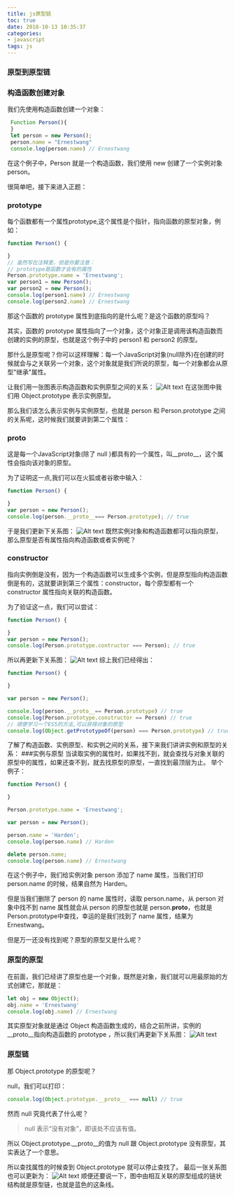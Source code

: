 ```yaml
---
title: js原型链
toc: true
date: 2018-10-13 10:35:37
categories: 
- javascript
tags: js
---
```



###  原型到原型链

###  构造函数创建对象 

我们先使用构造函数创建一个对象：
``` javascript
 Function Person(){
 }
 let person = new Person();
 person.name = "Ernestwang"
 console.log(person.name) // Ernestwang
```
在这个例子中，Person 就是一个构造函数，我们使用 new 创建了一个实例对象 person。

很简单吧，接下来进入正题：

###  prototype
每个函数都有一个属性prototype,这个属性是个指针，指向函数的原型对象，例如：
``` javascript
function Person() {

}
// 虽然写在注释里，但是你要注意：
// prototype是函数才会有的属性
Person.prototype.name = 'Ernestwang';
var person1 = new Person();
var person2 = new Person();
console.log(person1.name) // Ernestwang
console.log(person2.name) // Ernestwang
```
那这个函数的 prototype 属性到底指向的是什么呢？是这个函数的原型吗？

其实，函数的 prototype 属性指向了一个对象，这个对象正是调用该构造函数而创建的实例的原型，也就是这个例子中的 person1 和 person2 的原型。

那什么是原型呢？你可以这样理解：每一个JavaScript对象(null除外)在创建的时候就会与之关联另一个对象，这个对象就是我们所说的原型，每一个对象都会从原型"继承"属性。

让我们用一张图表示构造函数和实例原型之间的关系：
![Alt text](https://github.com/mqyqingfeng/Blog/raw/master/Images/prototype1.png)
在这张图中我们用 Object.prototype 表示实例原型。

那么我们该怎么表示实例与实例原型，也就是 person 和 Person.prototype 之间的关系呢，这时候我们就要讲到第二个属性：
###  __proto__
这是每一个JavaScript对象(除了 null )都具有的一个属性，叫__proto__，这个属性会指向该对象的原型。

为了证明这一点,我们可以在火狐或者谷歌中输入：
``` javascript
function Person() {

}
var person = new Person();
console.log(person.__proto__=== Person.prototype); // true
```
于是我们更新下关系图：
![Alt text](https://github.com/mqyqingfeng/Blog/raw/master/Images/prototype2.png)
既然实例对象和构造函数都可以指向原型，那么原型是否有属性指向构造函数或者实例呢？
### constructor
指向实例倒是没有，因为一个构造函数可以生成多个实例，但是原型指向构造函数倒是有的，这就要讲到第三个属性：constructor，每个原型都有一个 constructor 属性指向关联的构造函数。

为了验证这一点，我们可以尝试：
``` javascript
function Person() {

}
var person = new Person();
console.log(Person.prototype.contructor === Person); // true
```
所以再更新下关系图：
![Alt text](https://github.com/mqyqingfeng/Blog/raw/master/Images/prototype3.png)
综上我们已经得出：
``` javascript
function Person() {

}

var person = new Person();

console.log(person.__proto__== Person.prototype) // true
console.log(Person.prototype.constructor == Person) // true
// 顺便学习一个ES5的方法,可以获得对象的原型
console.log(Object.getPrototypeOf(person) === Person.prototype) // true
```
了解了构造函数、实例原型、和实例之间的关系，接下来我们讲讲实例和原型的关系：
###实例与原型
当读取实例的属性时，如果找不到，就会查找与对象关联的原型中的属性，如果还查不到，就去找原型的原型，一直找到最顶层为止。
举个例子：
``` javascript
function Person() {

}

Person.prototype.name = 'Ernestwang';

var person = new Person();

person.name = 'Harden';
console.log(person.name) // Harden

delete person.name;
console.log(person.name) // Ernestwang
```
在这个例子中，我们给实例对象 person 添加了 name 属性，当我们打印 person.name 的时候，结果自然为 Harden。

但是当我们删除了 person 的 name 属性时，读取 person.name，从 person 对象中找不到 name 属性就会从 person 的原型也就是 person.__proto__，也就是 Person.prototype中查找，幸运的是我们找到了 name 属性，结果为 Ernestwang。

但是万一还没有找到呢？原型的原型又是什么呢？

### 原型的原型
在前面，我们已经讲了原型也是一个对象，既然是对象，我们就可以用最原始的方式创建它，那就是：
``` javascript
let obj = new Object();
obj.name = 'Ernestwang'
console.log(obj.name) // Ernestwang
```
其实原型对象就是通过 Object 构造函数生成的，结合之前所讲，实例的 __proto__指向构造函数的 prototype ，所以我们再更新下关系图：
![Alt text](https://github.com/mqyqingfeng/Blog/raw/master/Images/prototype4.png)

### 原型链
那 Object.prototype 的原型呢？

null，我们可以打印：
``` javascript
console.log(Object.prototype.__proto__ === null) // true
```
然而 null 究竟代表了什么呢？
>null 表示“没有对象”，即该处不应该有值。

所以 Object.prototype.__proto__的值为 null 跟 Object.prototype 没有原型，其实表达了一个意思。

所以查找属性的时候查到 Object.prototype 就可以停止查找了。
最后一张关系图也可以更新为：
![Alt text](https://github.com/mqyqingfeng/Blog/raw/master/Images/prototype5.png)
顺便还要说一下，图中由相互关联的原型组成的链状结构就是原型链，也就是蓝色的这条线。
